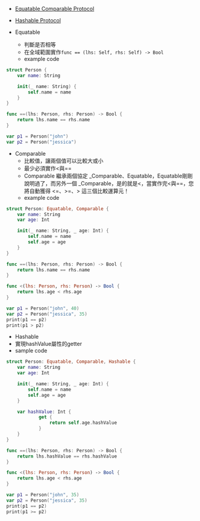 - [Equatable Comparable Protocol](http://www.codedata.com.tw/mobile/swift-tutorial-class-4-standard-functions/)
- [Hashable Protocol](http://www.swiftmi.com/topic/89.html)

- Equatable
  - 判斷是否相等
  - 在全域範圍實作`func == (lhs: Self, rhs: Self) -> Bool`
  - example code
```swift
struct Person {
	var name: String

	init(_ name: String) {
		self.name = name
	}
}

func ==(lhs: Person, rhs: Person) -> Bool {
	return lhs.name == rhs.name
}

var p1 = Person("john")
var p2 = Person("jessica")

```

- Comparable
  - 比較值，讓兩個值可以比較大或小
  - 最少必須實作<與==
  - Comparable 繼承兩個協定 _Comparable、Equatable，Equatable剛剛說明過了，而另外一個 _Comparable，是的就是<，當實作完<與==，您將自動獲得 <=、>=、> 這三個比較運算元！
  - example code
```swift
struct Person: Equatable, Comparable {
	var name: String
	var age: Int

	init(_ name: String, _ age: Int) {
		self.name = name
		self.age = age
	}
}

func ==(lhs: Person, rhs: Person) -> Bool {
	return lhs.name == rhs.name
}

func <(lhs: Person, rhs: Person) -> Bool {
	return lhs.age < rhs.age
}

var p1 = Person("john", 40)
var p2 = Person("jessica", 35)
print(p1 == p2)
print(p1 > p2)

```

- Hashable
 - 實現hashValue屬性的getter
 - sample code
```swift
struct Person: Equatable, Comparable, Hashable {
    var name: String
    var age: Int

    init(_ name: String, _ age: Int) {
        self.name = name
        self.age = age
    }

    var hashValue: Int {
    		get {
    			return self.age.hashValue
    		} 
    }
}

func ==(lhs: Person, rhs: Person) -> Bool {
    return lhs.hashValue == rhs.hashValue
}

func <(lhs: Person, rhs: Person) -> Bool {
    return lhs.age < rhs.age
}

var p1 = Person("john", 35)
var p2 = Person("jessica", 35)
print(p1 == p2)
print(p1 >= p2)
```

